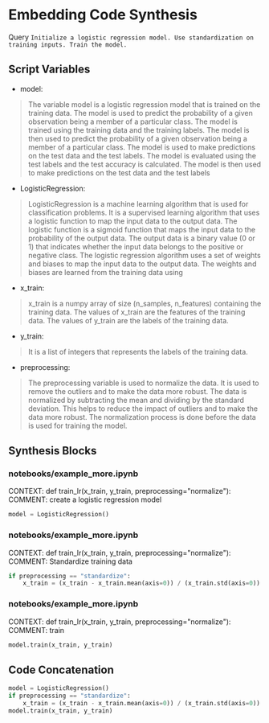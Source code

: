 # Embedding Code Synthesis
Query `Initialize a logistic regression model. Use standardization on training inputs. Train the model.`
## Script Variables
- model:<br>
>The variable model is a logistic regression model that is trained on the training data. The model is used to predict the probability of a given observation being a member of a particular class. The model is trained using the training data and the training labels. The model is then used to predict the probability of a given observation being a member of a particular class. The model is used to make predictions on the test data and the test labels. The model is evaluated using the test labels and the test accuracy is calculated. The model is then used to make predictions on the test data and the test labels
- LogisticRegression:<br>
>LogisticRegression is a machine learning algorithm that is used for classification problems. It is a supervised learning algorithm that uses a logistic function to map the input data to the output data. The logistic function is a sigmoid function that maps the input data to the probability of the output data. The output data is a binary value (0 or 1) that indicates whether the input data belongs to the positive or negative class. The logistic regression algorithm uses a set of weights and biases to map the input data to the output data. The weights and biases are learned from the training data using
- x_train:<br>
>x_train is a numpy array of size (n_samples, n_features) containing the training data. The values of x_train are the features of the training data. The values of y_train are the labels of the training data.
- y_train:<br>
>It is a list of integers that represents the labels of the training data.
- preprocessing:<br>
>The preprocessing variable is used to normalize the data. It is used to remove the outliers and to make the data more robust. The data is normalized by subtracting the mean and dividing by the standard deviation. This helps to reduce the impact of outliers and to make the data more robust. The normalization process is done before the data is used for training the model.
## Synthesis Blocks
### notebooks/example_more.ipynb
CONTEXT: def train_lr(x_train, y_train, preprocessing="normalize"): COMMENT: create a logistic regression model
```python
model = LogisticRegression()
```

### notebooks/example_more.ipynb
CONTEXT: def train_lr(x_train, y_train, preprocessing="normalize"): COMMENT: Standardize training data
```python
if preprocessing == "standardize":
    x_train = (x_train - x_train.mean(axis=0)) / (x_train.std(axis=0))
```

### notebooks/example_more.ipynb
CONTEXT: def train_lr(x_train, y_train, preprocessing="normalize"): COMMENT: train
```python
model.train(x_train, y_train)
```

## Code Concatenation
```python
model = LogisticRegression()
if preprocessing == "standardize":
    x_train = (x_train - x_train.mean(axis=0)) / (x_train.std(axis=0))
model.train(x_train, y_train)
```
